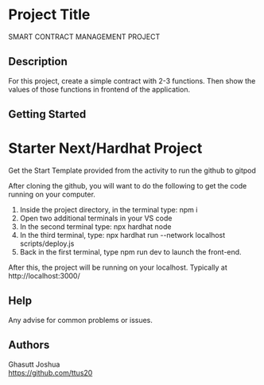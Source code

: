 # Project Title

SMART CONTRACT MANAGEMENT PROJECT

## Description

For this project, create a simple contract with 2-3 functions. Then show the values of those functions in frontend of the application.

## Getting Started

# Starter Next/Hardhat Project

Get the Start Template provided from the activity to run the github to gitpod

After cloning the github, you will want to do the following to get the code running on your computer.

1. Inside the project directory, in the terminal type: npm i
2. Open two additional terminals in your VS code
3. In the second terminal type: npx hardhat node
4. In the third terminal, type: npx hardhat run --network localhost scripts/deploy.js
5. Back in the first terminal, type npm run dev to launch the front-end.

After this, the project will be running on your localhost. 
Typically at http://localhost:3000/

## Help

Any advise for common problems or issues.

## Authors

Ghasutt Joshua   
https://github.com/ttus20

